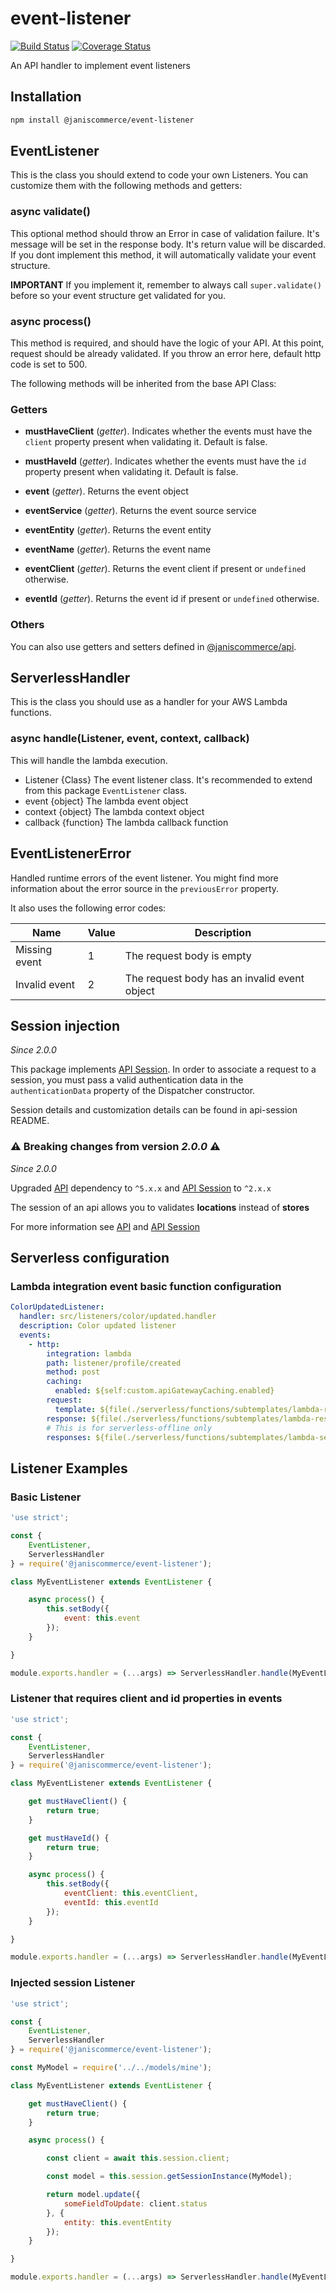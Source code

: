 # event-listener

[![Build Status](https://travis-ci.org/janis-commerce/event-listener.svg?branch=master)](https://travis-ci.org/janis-commerce/event-listener)
[![Coverage Status](https://coveralls.io/repos/github/janis-commerce/event-listener/badge.svg?branch=master)](https://coveralls.io/github/janis-commerce/event-listener?branch=master)

An API handler to implement event listeners

## Installation
```sh
npm install @janiscommerce/event-listener
```

## EventListener

This is the class you should extend to code your own Listeners. You can customize them with the following methods and getters:

### async validate()
This optional method should throw an Error in case of validation failure. It's message will be set in the response body. It's return value will be discarded.
If you dont implement this method, it will automatically validate your event structure.

**IMPORTANT** If you implement it, remember to always call `super.validate()` before so your event structure get validated for you.

### async process()
This method is required, and should have the logic of your API. At this point, request should be already validated. If you throw an error here, default http code is set to 500.

The following methods will be inherited from the base API Class:

### Getters

* **mustHaveClient** (*getter*).
Indicates whether the events must have the `client` property present when validating it. Default is false.

* **mustHaveId** (*getter*).
Indicates whether the events must have the `id` property present when validating it. Default is false.

* **event** (*getter*).
Returns the event object

* **eventService** (*getter*).
Returns the event source service

* **eventEntity** (*getter*).
Returns the event entity

* **eventName** (*getter*).
Returns the event name

* **eventClient** (*getter*).
Returns the event client if present or `undefined` otherwise.

* **eventId** (*getter*).
Returns the event id if present or `undefined` otherwise.

### Others

You can also use getters and setters defined in [@janiscommerce/api](https://www.npmjs.com/package/@janiscommerce/api).

## ServerlessHandler

This is the class you should use as a handler for your AWS Lambda functions.

### async handle(Listener, event, context, callback)
This will handle the lambda execution.
* Listener {Class} The event listener class. It's recommended to extend from this package `EventListener` class.
* event {object} The lambda event object
* context {object} The lambda context object
* callback {function} The lambda callback function


## EventListenerError

Handled runtime errors of the event listener. You might find more information about the error source in the `previousError` property.

It also uses the following error codes:

| Name | Value | Description |
| --- | --- | --- |
| Missing event | 1 | The request body is empty |
| Invalid event | 2 | The request body has an invalid event object |


## Session injection
*Since 2.0.0*

This package implements [API Session](https://www.npmjs.com/package/@janiscommerce/api-session). In order to associate a request to a session, you must pass a valid authentication data in the `authenticationData` property of the Dispatcher constructor.

Session details and customization details can be found in api-session README.

### ⚠️ **Breaking changes from version *2.0.0*** ⚠️
*Since 2.0.0*

Upgraded [API](https://www.npmjs.com/package/@janiscommerce/api) dependency to `^5.x.x` and [API Session](https://www.npmjs.com/package/@janiscommerce/api-session) to `^2.x.x`

The session of an api allows you to validates **locations** instead of **stores**

For more information see [API](https://www.npmjs.com/package/@janiscommerce/api) and [API Session](https://www.npmjs.com/package/@janiscommerce/api-session)

## Serverless configuration

### Lambda integration event basic function configuration

```yml
ColorUpdatedListener:
  handler: src/listeners/color/updated.handler
  description: Color updated listener
  events:
    - http:
        integration: lambda
        path: listener/profile/created
        method: post
        caching:
          enabled: ${self:custom.apiGatewayCaching.enabled}
        request:
          template: ${file(./serverless/functions/subtemplates/lambda-request-with-path.yml)}
        response: ${file(./serverless/functions/subtemplates/lambda-response-with-cors.yml)}
        # This is for serverless-offline only
        responses: ${file(./serverless/functions/subtemplates/lambda-serverless-offline-responses.yml)}
```


## Listener Examples

### Basic Listener

```js
'use strict';

const {
	EventListener,
	ServerlessHandler
} = require('@janiscommerce/event-listener');

class MyEventListener extends EventListener {

	async process() {
		this.setBody({
			event: this.event
		});
	}

}

module.exports.handler = (...args) => ServerlessHandler.handle(MyEventListener, ...args);
```

### Listener that requires client and id properties in events

```js
'use strict';

const {
	EventListener,
	ServerlessHandler
} = require('@janiscommerce/event-listener');

class MyEventListener extends EventListener {

	get mustHaveClient() {
		return true;
	}

	get mustHaveId() {
		return true;
	}

	async process() {
		this.setBody({
			eventClient: this.eventClient,
			eventId: this.eventId
		});
	}

}

module.exports.handler = (...args) => ServerlessHandler.handle(MyEventListener, ...args);
```

### Injected session Listener

```js
'use strict';

const {
	EventListener,
	ServerlessHandler
} = require('@janiscommerce/event-listener');

const MyModel = require('../../models/mine');

class MyEventListener extends EventListener {

	get mustHaveClient() {
		return true;
	}

	async process() {

		const client = await this.session.client;

		const model = this.session.getSessionInstance(MyModel);

		return model.update({
			someFieldToUpdate: client.status
		}, {
			entity: this.eventEntity
		});
	}

}

module.exports.handler = (...args) => ServerlessHandler.handle(MyEventListener, ...args);
```
